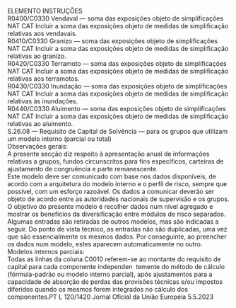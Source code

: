  
ELEMENTO  INSTRUÇÕES  
R0400/C0330  Vendaval — soma das 
exposições objeto de 
simplificações NAT CAT  Incluir a soma das exposições objeto de medidas de simplificação relativas aos 
vendavais.  
R0410/C0330  Granizo — soma das 
exposições objeto de 
simplificações NAT CAT  Incluir a soma das exposições objeto de medidas de simplificação relativas ao 
granizo.  
R0420/C0330  Terramoto — soma das 
exposições objeto de 
simplificações NAT CAT  Incluir a soma das exposições objeto de medidas de simplificação relativas aos 
terramotos.  
R0430/C0330  Inundação — soma das 
exposições objeto de 
simplificações NAT CAT  Incluir a soma das exposições objeto de medidas de simplificação relativas às 
inundações.  
R0440/C0330  Aluimento — soma das 
exposições objeto de 
simplificações NAT CAT  Incluir a soma das exposições objeto de medidas de simplificação relativas ao 
aluimento.  
S.26.08 — Requisito de Capital de Solvência — para os grupos que utilizam um modelo interno (parcial ou total)  
Observações gerais:  
A presente secção diz respeito à apresentação anual de informações relativas a grupos, fundos circunscritos para fins 
específicos, carteiras de ajustamento de congruência e parte remanescente.  
Este modelo deve ser comunicado com base nos dados disponíveis, de acordo com a arquitetura do modelo interno e o 
perfil de risco, sempre que possível, com um esforço razoável. Os dados a comunicar deverão ser objeto de acordo entre 
as autoridades nacionais de supervisão e os grupos.  
O objetivo do presente modelo é recolher dados num nível agregado e mostrar os benefícios da diversificação entre 
módulos de risco separados. Algumas entradas são retiradas de outros modelos, mas são indicadas a seguir. Do ponto de 
vista técnico, as entradas não são duplicadas, uma vez que são essencialmente os mesmos dados. Por conseguinte, ao 
preencher os dados num modelo, estes aparecem automaticamente no outro.  
Modelos internos parciais:  
Todas as linhas da coluna C0010 referem-se ao montante do requisito de capital para cada componente independen ­
temente do método de cálculo (fórmula-padrão ou modelo interno parcial), após ajustamentos para a capacidade de 
absorção de perdas das provisões técnicas e/ou impostos diferidos quando os mesmos forem integrados no cálculo dos 
componentes.PT  L 120/1420 Jornal Oficial da União Europeia 5.5.2023